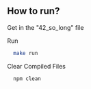 <h2>How to run?</h2>

Get in the "42_so_long" file

Run 
```bash
  make run
```

Clear Compiled Files
```bash
  npm clean
```
